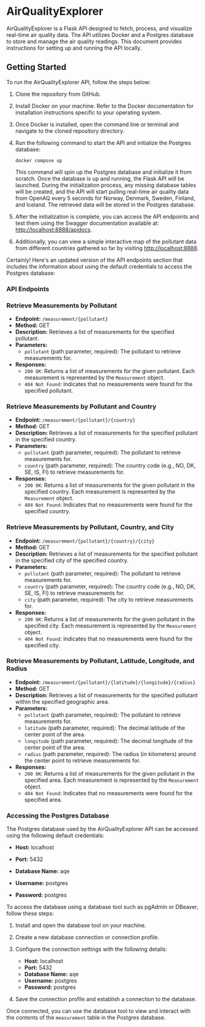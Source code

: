 # AirQualityExplorer

AirQualityExplorer is a Flask API designed to fetch, process, and visualize real-time air quality data. The API utilizes Docker and a Postgres database to store and manage the air quality readings. This document provides instructions for setting up and running the API locally.

## Getting Started

To run the AirQualityExplorer API, follow the steps below:

1. Clone the repository from GitHub.

2. Install Docker on your machine. Refer to the Docker documentation for installation instructions specific to your operating system.

3. Once Docker is installed, open the command line or terminal and navigate to the cloned repository directory.

4. Run the following command to start the API and initialize the Postgres database:

   ```shell
   docker compose up
   ```

   This command will spin up the Postgres database and initialize it from scratch. Once the database is up and running, the Flask API will be launched. During the initialization process, any missing database tables will be created, and the API will start pulling real-time air quality data from OpenAQ every 5 seconds for Norway, Denmark, Sweden, Finland, and Iceland. The retrieved data will be stored in the Postgres database.

5. After the initialization is complete, you can access the API endpoints and test them using the Swagger documentation available at: [http://localhost:8888/apidocs](http://localhost:8888/apidocs).

6. Additionally, you can view a simple interactive map of the pollutant data from different countries gathered so far by visiting [http://localhost:8888](http://localhost:8888).

Certainly! Here's an updated version of the API endpoints section that includes the information about using the default credentials to access the Postgres database:

### API Endpoints

### Retrieve Measurements by Pollutant

- **Endpoint:** `/measurement/{pollutant}`
- **Method:** GET
- **Description:** Retrieves a list of measurements for the specified pollutant.
- **Parameters:**
  - `pollutant` (path parameter, required): The pollutant to retrieve measurements for.
- **Responses:**
  - `200 OK`: Returns a list of measurements for the given pollutant. Each measurement is represented by the `Measurement` object.
  - `404 Not Found`: Indicates that no measurements were found for the specified pollutant.

### Retrieve Measurements by Pollutant and Country

- **Endpoint:** `/measurement/{pollutant}/{country}`
- **Method:** GET
- **Description:** Retrieves a list of measurements for the specified pollutant in the specified country.
- **Parameters:**
  - `pollutant` (path parameter, required): The pollutant to retrieve measurements for.
  - `country` (path parameter, required): The country code (e.g., NO, DK, SE, IS, FI) to retrieve measurements for.
- **Responses:**
  - `200 OK`: Returns a list of measurements for the given pollutant in the specified country. Each measurement is represented by the `Measurement` object.
  - `404 Not Found`: Indicates that no measurements were found for the specified country.

### Retrieve Measurements by Pollutant, Country, and City

- **Endpoint:** `/measurement/{pollutant}/{country}/{city}`
- **Method:** GET
- **Description:** Retrieves a list of measurements for the specified pollutant in the specified city of the specified country.
- **Parameters:**
  - `pollutant` (path parameter, required): The pollutant to retrieve measurements for.
  - `country` (path parameter, required): The country code (e.g., NO, DK, SE, IS, FI) to retrieve measurements for.
  - `city` (path parameter, required): The city to retrieve measurements for.
- **Responses:**
  - `200 OK`: Returns a list of measurements for the given pollutant in the specified city. Each measurement is represented by the `Measurement` object.
  - `404 Not Found`: Indicates that no measurements were found for the specified city.

### Retrieve Measurements by Pollutant, Latitude, Longitude, and Radius

- **Endpoint:** `/measurement/{pollutant}/{latitude}/{longitude}/{radius}`
- **Method:** GET
- **Description:** Retrieves a list of measurements for the specified pollutant within the specified geographic area.
- **Parameters:**
  - `pollutant` (path parameter, required): The pollutant to retrieve measurements for.
  - `latitude` (path parameter, required): The decimal latitude of the center point of the area.
  - `longitude` (path parameter, required): The decimal longitude of the center point of the area.
  - `radius` (path parameter, required): The radius (in kilometers) around the center point to retrieve measurements for.
- **Responses:**
  - `200 OK`: Returns a list of measurements for the given pollutant in the specified area. Each measurement is represented by the `Measurement` object.
  - `404 Not Found`: Indicates that no measurements were found for the specified area.

### Accessing the Postgres Database

The Postgres database used by the AirQualityExplorer API can be accessed using the following default credentials:

- **Host:** localhost
- **Port:** 5432


- **Database Name:** aqe
- **Username:** postgres
- **Password:** postgres

To access the database using a database tool such as pgAdmin or DBeaver, follow these steps:

1. Install and open the database tool on your machine.

2. Create a new database connection or connection profile.

3. Configure the connection settings with the following details:

   - **Host:** localhost
   - **Port:** 5432
   - **Database Name:** aqe
   - **Username:** postgres
   - **Password:** postgres

4. Save the connection profile and establish a connection to the database.

Once connected, you can use the database tool to view and interact with the contents of the `measurement` table in the Postgres database.